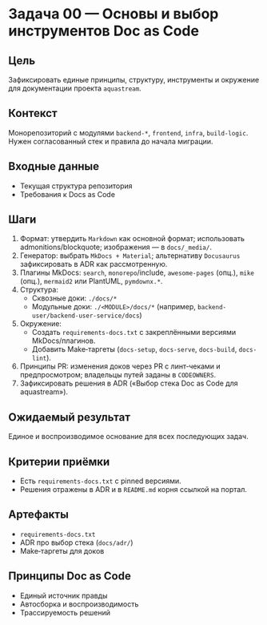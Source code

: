 # Задача 00 — Основы и выбор инструментов Doc as Code

## Цель
Зафиксировать единые принципы, структуру, инструменты и окружение для документации проекта `aquastream`.

## Контекст
Монорепозиторий с модулями `backend-*`, `frontend`, `infra`, `build-logic`. Нужен согласованный стек и правила до начала миграции.

## Входные данные
- Текущая структура репозитория
- Требования к Docs as Code

## Шаги
1. Формат: утвердить `Markdown` как основной формат; использовать admonitions/blockquote; изображения — в `docs/_media/`.
2. Генератор: выбрать `MkDocs + Material`; альтернативу `Docusaurus` зафиксировать в ADR как рассмотренную.
3. Плагины MkDocs: `search`, `monorepo`/include, `awesome-pages` (опц.), `mike` (опц.), `mermaid2` или PlantUML, `pymdownx.*`.
4. Структура:
   - Сквозные доки: `./docs/*`
   - Модульные доки: `./<MODULE>/docs/*` (например, `backend-user/backend-user-service/docs`)
5. Окружение:
   - Создать `requirements-docs.txt` с закреплёнными версиями MkDocs/плагинов.
   - Добавить Make‑таргеты (`docs-setup`, `docs-serve`, `docs-build`, `docs-lint`).
6. Принципы PR: изменения доков через PR с линт‑чеками и предпросмотром; владельцы путей заданы в `CODEOWNERS`.
7. Зафиксировать решения в ADR («Выбор стека Doc as Code для aquastream»).

## Ожидаемый результат
Единое и воспроизводимое основание для всех последующих задач.

## Критерии приёмки
- Есть `requirements-docs.txt` с pinned версиями.
- Решения отражены в ADR и в `README.md` корня ссылкой на портал.

## Артефакты
- `requirements-docs.txt`
- ADR про выбор стека (`docs/adr/`)
- Make‑таргеты для доков

## Принципы Doc as Code
- Единый источник правды
- Автосборка и воспроизводимость
- Трассируемость решений
